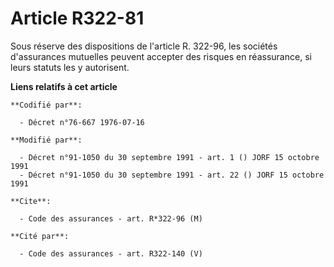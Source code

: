 # Article R322-81

Sous réserve des dispositions de l'article R. 322-96, les sociétés d'assurances mutuelles peuvent accepter des risques en
réassurance, si leurs statuts les y autorisent.

**Liens relatifs à cet article**

	**Codifié par**:

	  - Décret n°76-667 1976-07-16

	**Modifié par**:

	  - Décret n°91-1050 du 30 septembre 1991 - art. 1 () JORF 15 octobre 1991
	  - Décret n°91-1050 du 30 septembre 1991 - art. 22 () JORF 15 octobre 1991

	**Cite**:

	  - Code des assurances - art. R*322-96 (M)

	**Cité par**:

	  - Code des assurances - art. R322-140 (V)
